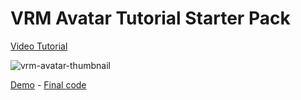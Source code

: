 # VRM Avatar Tutorial Starter Pack

[Video Tutorial](https://www.youtube.com/watch?v=6MP48RFhe2Y)

![vrm-avatar-thumbnail](https://github.com/user-attachments/assets/29e8ea14-56c0-47af-a632-55f09a571d6c)

[Demo](https://vrm.wawasensei.dev/) - [Final code](https://github.com/wass08/r3f-vrm-final)

